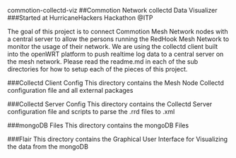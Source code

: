 commotion-collectd-viz
##Commotion Network collectd Data Visualizer 
###Started at HurricaneHackers Hackathon @ITP

The goal of this project is to connect Commotion Mesh Network nodes with a central server to allow the persons running the RedHook Mesh Network to monitor the usage of their network.  We are using the collectd client built into the openWRT platform to push realtime log data to a central server on the mesh network.  Please read the readme.md in each of the sub directories for how to setup each of the pieces of this project. 

###Collectd Client Config
This directory contains the Mesh Node Collectd configuration file and all external packages

###Collectd Server Config
This directory contains the Collectd Server configuration file and scripts to parse the .rrd files to .xml

###mongoDB Files 
This directory contains the mongoDB Files

###Flair
This directory contains the Graphical User Interface for Visualizing the data from the mongoDB

  

